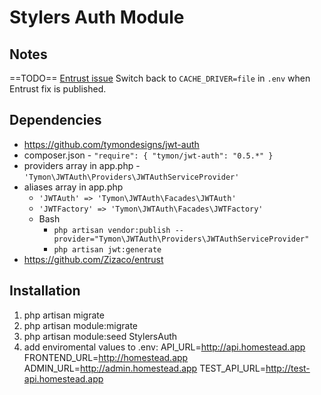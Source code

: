 # Stylers Auth Module

## Notes

==TODO== [Entrust issue](https://github.com/Zizaco/entrust/issues/468)
Switch back to `CACHE_DRIVER=file` in `.env` when Entrust fix is published.

## Dependencies
- https://github.com/tymondesigns/jwt-auth
 - composer.json - `"require": {
        "tymon/jwt-auth": "0.5.*"
    }`
 - providers array in app.php - `'Tymon\JWTAuth\Providers\JWTAuthServiceProvider'`
 - aliases array in app.php
     - `'JWTAuth' => 'Tymon\JWTAuth\Facades\JWTAuth'`
     - `'JWTFactory' => 'Tymon\JWTAuth\Facades\JWTFactory'`
   - Bash
     - `php artisan vendor:publish --provider="Tymon\JWTAuth\Providers\JWTAuthServiceProvider"`
     - `php artisan jwt:generate`
- https://github.com/Zizaco/entrust

## Installation
1. php artisan migrate
2. php artisan module:migrate
3. php artisan module:seed StylersAuth
4. add enviromental values to \.env:
    API_URL=http://api.homestead.app
    FRONTEND_URL=http://homestead.app
    ADMIN_URL=http://admin.homestead.app
    TEST_API_URL=http://test-api.homestead.app